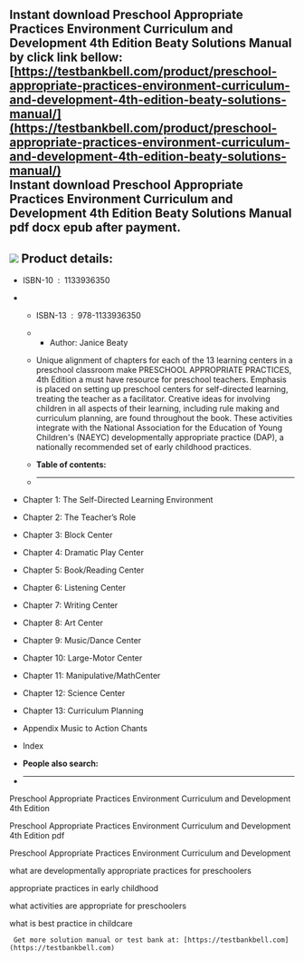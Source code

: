 Instant download **Preschool Appropriate Practices Environment Curriculum and Development 4th Edition Beaty Solutions Manual** by click link bellow:  
[https://testbankbell.com/product/preschool-appropriate-practices-environment-curriculum-and-development-4th-edition-beaty-solutions-manual/](https://testbankbell.com/product/preschool-appropriate-practices-environment-curriculum-and-development-4th-edition-beaty-solutions-manual/)  
**Instant download Preschool Appropriate Practices Environment Curriculum and Development 4th Edition Beaty Solutions Manual pdf docx epub after payment.**
-----------------------------------------------------------------------------------------------------------------------------------------------------------


![](https://testbankbell.com/wp-content/uploads/2023/05/preschool-appropriate-practices-environment-curriculum-development-4th-edition-beaty-solutions-manual.jpg)
**Product details:**
--------------------


* ISBN-10 ‏ : ‎ 1133936350
* * ISBN-13 ‏ : ‎ 978-1133936350
  * * Author: Janice Beaty
   
  * Unique alignment of chapters for each of the 13 learning centers in a preschool classroom make PRESCHOOL APPROPRIATE PRACTICES, 4th Edition a must have resource for preschool teachers. Emphasis is placed on setting up preschool centers for self-directed learning, treating the teacher as a facilitator. Creative ideas for involving children in all aspects of their learning, including rule making and curriculum planning, are found throughout the book. These activities integrate with the National Association for the Education of Young Children's (NAEYC) developmentally appropriate practice (DAP), a nationally recommended set of early childhood practices.
  * **Table of contents:**
  * ----------------------
 
* Chapter 1: The Self-Directed Learning Environment
* Chapter 2: The Teacher’s Role
* Chapter 3: Block Center
* Chapter 4: Dramatic Play Center
* Chapter 5: Book/Reading Center
* Chapter 6: Listening Center
* Chapter 7: Writing Center
* Chapter 8: Art Center
* Chapter 9: Music/Dance Center
* Chapter 10: Large-Motor Center
* Chapter 11: Manipulative/MathCenter
* Chapter 12: Science Center
* Chapter 13: Curriculum Planning
* Appendix Music to Action Chants
* Index
* **People also search:**
* -----------------------

Preschool Appropriate Practices Environment Curriculum and Development 4th Edition

Preschool Appropriate Practices Environment Curriculum and Development 4th Edition pdf

Preschool Appropriate Practices Environment Curriculum and Development

what are developmentally appropriate practices for preschoolers

appropriate practices in early childhood

what activities are appropriate for preschoolers

what is best practice in childcare




     Get more solution manual or test bank at: [https://testbankbell.com](https://testbankbell.com)
